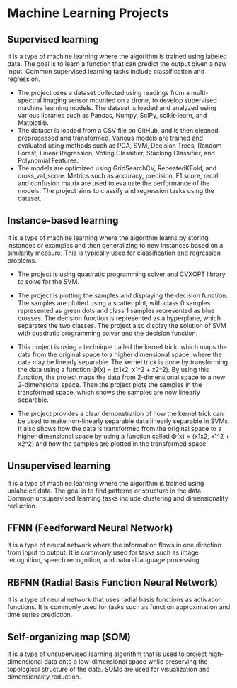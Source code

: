 # Machine Learning Projects

## Supervised learning 
It is a type of machine learning where the algorithm is trained using labeled data. The goal is to learn a function that can predict the output given a new input. Common supervised learning tasks include classification and regression.

- The project uses a dataset collected using readings from a multi-spectral imaging sensor mounted on a drone, to develop supervised machine learning models. The dataset is loaded and analyzed using various libraries such as Pandas, Numpy, SciPy, scikit-learn, and Matplotlib.
- The dataset is loaded from a CSV file on GitHub, and is then cleaned, preprocessed and transformed. Various models are trained and evaluated using methods such as PCA, SVM, Decision Trees, Random Forest, Linear Regression, Voting Classifier, Stacking Classifier, and Polynomial Features. 
- The models are optimized using GridSearchCV, RepeatedKFold, and cross_val_score. Metrics such as accuracy, precision, F1 score, recall and confusion matrix are used to evaluate the performance of the models. The project aims to classify and regression tasks using the dataset.

## Instance-based learning 
It is a type of machine learning where the algorithm learns by storing instances or examples and then generalizing to new instances based on a similarity measure. This is typically used for classification and regression problems.

- The project is using quadratic programming solver and CVXOPT library to solve for the SVM.

- The project is  plotting the samples and displaying the decision function. The samples are plotted using a scatter plot, with class 0 samples represented as green dots and class 1 samples represented as blue crosses. The decision function is represented as a hyperplane, which separates the two classes. The project also display the solution of SVM with quadratic programming solver and the decision function.
- This project is using a technique called the kernel trick, which maps the data from the original space to a higher dimensional space, where the data may be linearly separable. The kernel trick is done by transforming the data using a function Φ(x) = (x1x2, x1^2 + x2^2). By using this function, the project maps the data from 2-dimensional space to a new 2-dimensional space. Then the project plots the samples in the transformed space, which shows the samples are now linearly separable.
- The project provides a clear demonstration of how the kernel trick can be used to make non-linearly separable data linearly separable in SVMs. It also shows how the data is transformed from the original space to a higher dimensional space by using a function called Φ(x) = (x1x2, x1^2 + x2^2) and how the samples are plotted in the transformed space.

## Unsupervised learning
It is a type of machine learning where the algorithm is trained using unlabeled data. The goal is to find patterns or structure in the data. Common unsupervised learning tasks include clustering and dimensionality reduction.


## FFNN (Feedforward Neural Network)
It is a type of neural network where the information flows in one direction from input to output. It is commonly used for tasks such as image recognition, speech recognition, and natural language processing.

## RBFNN (Radial Basis Function Neural Network)
It is a type of neural network that uses radial basis functions as activation functions. It is commonly used for tasks such as function approximation and time series prediction.

## Self-organizing map (SOM) 
It is a type of unsupervised learning algorithm that is used to project high-dimensional data onto a low-dimensional space while preserving the topological structure of the data. SOMs are used for visualization and dimensionality reduction.
